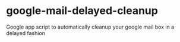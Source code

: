 # google-mail-delayed-cleanup
Google app script to automatically cleanup your google mail box in a delayed fashion
